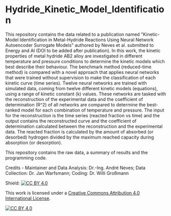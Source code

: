 # Hydride_Kinetic_Model_Identification
This repository contains the data related to a publication named "Kinetic-Model Identification in Metal-Hydride Reactions Using Neural Network Autoencoder Surrogate Models" authored by Neves et al. submitted to Energy and AI (DOI to be added after publication). 
In this work, the kinetic properties of metal hydride AB2 alloy are investigated in different temperature and pressure conditions to determine the kinetic models which best describe their behaviour. The benchmark method (reduced-time method) is compared with a novel approach that applies neural networks that were trained without supervision to make the classification of each kinetic curve (time series). 
Twelve neural networks are trained with simulated data, coming from twelve different kinetic models (equations), using a range of kinetic constant (k) values. These networks are tasked with the reconstruction of the experimental data and the coefficient of determination (R^2) of all networks are compared to determine the best-ranked model for each combination of temperature and pressure. The input for the reconstruction is the time series (reacted fraction vs time) and the output contains the reconstructed curve and the coefficient of determination calculated between the reconstruction and the experimental data. The reacted fraction is calculated by the amount of absorbed (or desorbed) hydrogen divided by the maximum reached capacity during absorption (or desorption). 

This repository contains the raw data, a summary of results and the programming code.

Credits - Maintainer and Data Analysis: Dr.-Ing. André Neves; Data Collection: Dr. Jan Warfsmann; Coding: Dr. Willi Großmann


Shield: [![CC BY 4.0][cc-by-shield]][cc-by]

This work is licensed under a
[Creative Commons Attribution 4.0 International License][cc-by].

[![CC BY 4.0][cc-by-image]][cc-by]

[cc-by]: http://creativecommons.org/licenses/by/4.0/
[cc-by-image]: https://i.creativecommons.org/l/by/4.0/88x31.png
[cc-by-shield]: https://img.shields.io/badge/License-CC%20BY%204.0-lightgrey.svg
